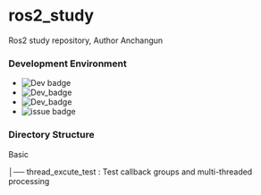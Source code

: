 # ros2_study
Ros2 study repository, Author Anchangun

### Development Environment
* ![Dev badge](https://img.shields.io/badge/ROS2-Foxy-orange?style=flat&logo=ROS&logoColor=white)
* ![Dev_badge](https://img.shields.io/badge/Ubuntu-20.04-brightgreen?style=flat&logo=Ubuntu&logoColor=white)
* ![Dev_badge](https://img.shields.io/badge/Target-Gazebo-red)
* ![issue badge](https://img.shields.io/badge/Language-C%2B%2B-red?style=flat&logo=cplusplus&logoColor=white)

### Directory Structure
Basic

│── thread_excute_test : Test callback groups and multi-threaded processing
